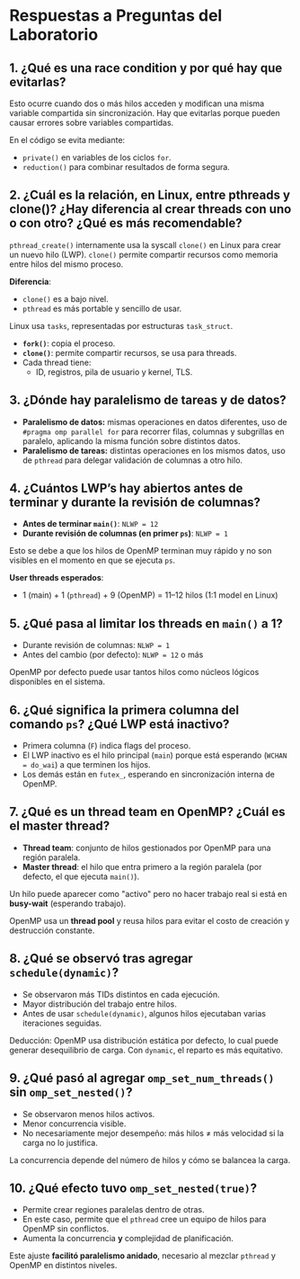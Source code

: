 # Respuestas a Preguntas del Laboratorio

## 1. ¿Qué es una race condition y por qué hay que evitarlas?

Esto ocurre cuando dos o más hilos acceden y modifican una misma variable compartida sin sincronización. Hay que evitarlas porque pueden causar errores sobre variables compartidas.

En el código se evita mediante:

- `private()` en variables de los ciclos `for`.
- `reduction()` para combinar resultados de forma segura.

## 2.  ¿Cuál es la relación, en Linux, entre pthreads y clone()? ¿Hay diferencia al crear threads con uno o con otro? ¿Qué es más recomendable?

`pthread_create()` internamente usa la syscall `clone()` en Linux para crear un nuevo hilo (LWP). `clone()` permite compartir recursos como memoria entre hilos del mismo proceso.

**Diferencia**:

- `clone()` es a bajo nivel.
- `pthread` es más portable y sencillo de usar.

Linux usa `tasks`, representadas por estructuras `task_struct`.

- **`fork()`**: copia el proceso.
- **`clone()`**: permite compartir recursos, se usa para threads.
- Cada thread tiene:
  - ID, registros, pila de usuario y kernel, TLS.

## 3. ¿Dónde hay paralelismo de tareas y de datos?

- **Paralelismo de datos:** mismas operaciones en datos diferentes, uso de `#pragma omp parallel for` para recorrer filas, columnas y subgrillas en paralelo, aplicando la misma función sobre distintos datos.
- **Paralelismo de tareas:** distintas operaciones en los mismos datos, uso de `pthread` para delegar validación de columnas a otro hilo.

## 4. ¿Cuántos LWP’s hay abiertos antes de terminar y durante la revisión de columnas?

- **Antes de terminar `main()`**: `NLWP = 12`  
- **Durante revisión de columnas (en primer `ps`)**: `NLWP = 1`

Esto se debe a que los hilos de OpenMP terminan muy rápido y no son visibles en el momento en que se ejecuta `ps`.

**User threads esperados**:

- 1 (main) + 1 (`pthread`) + 9 (OpenMP) = 11–12 hilos (1:1 model en Linux)

## 5. ¿Qué pasa al limitar los threads en `main()` a 1?

- Durante revisión de columnas: `NLWP = 1`
- Antes del cambio (por defecto): `NLWP = 12` o más

OpenMP por defecto puede usar tantos hilos como núcleos lógicos disponibles en el sistema.

## 6. ¿Qué significa la primera columna del comando `ps`? ¿Qué LWP está inactivo?

- Primera columna (`F`) indica flags del proceso.
- El LWP inactivo es el hilo principal (`main`) porque está esperando (`WCHAN = do_wai`) a que terminen los hijos.
- Los demás están en `futex_`, esperando en sincronización interna de OpenMP.

## 7. ¿Qué es un thread team en OpenMP? ¿Cuál es el master thread?

- **Thread team**: conjunto de hilos gestionados por OpenMP para una región paralela.
- **Master thread**: el hilo que entra primero a la región paralela (por defecto, el que ejecuta `main()`).

Un hilo puede aparecer como "activo" pero no hacer trabajo real si está en **busy-wait** (esperando trabajo).

OpenMP usa un **thread pool** y reusa hilos para evitar el costo de creación y destrucción constante.

## 8. ¿Qué se observó tras agregar `schedule(dynamic)`?

- Se observaron más TIDs distintos en cada ejecución.
- Mayor distribución del trabajo entre hilos.
- Antes de usar `schedule(dynamic)`, algunos hilos ejecutaban varias iteraciones seguidas.

Deducción: OpenMP usa distribución estática por defecto, lo cual puede generar desequilibrio de carga. Con `dynamic`, el reparto es más equitativo.

## 9. ¿Qué pasó al agregar `omp_set_num_threads()` sin `omp_set_nested()`?

- Se observaron menos hilos activos.
- Menor concurrencia visible.
- No necesariamente mejor desempeño: más hilos ≠ más velocidad si la carga no lo justifica.

La concurrencia depende del número de hilos y cómo se balancea la carga.

## 10. ¿Qué efecto tuvo `omp_set_nested(true)`?

- Permite crear regiones paralelas dentro de otras.
- En este caso, permite que el `pthread` cree un equipo de hilos para OpenMP sin conflictos.
- Aumenta la concurrencia **y** complejidad de planificación.

Este ajuste **facilitó paralelismo anidado**, necesario al mezclar `pthread` y OpenMP en distintos niveles.
